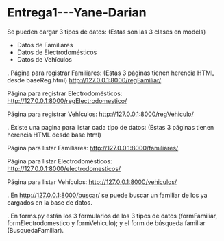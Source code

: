 # Entrega1---Yane-Darian

Se pueden cargar 3 tipos de datos:      (Estas son las 3 clases en models)
- Datos de Familiares
- Datos de Electrodomésticos
- Datos de Vehículos

. Página para registrar Familiares:       (Estas 3 páginas tienen herencia HTML desde baseReg.html)
http://127.0.0.1:8000/regFamiliar/

Página para registrar Electrodomésticos:
http://127.0.0.1:8000/regElectrodomestico/

Página para registrar Vehículos:
http://127.0.0.1:8000/regVehiculo/


. Existe una pagina para listar cada tipo de datos:     (Estas 3 páginas tienen herencia HTML desde base.html)

Página para listar Familiares:
http://127.0.0.1:8000/familiares/

Página para listar Electrodomésticos:
http://127.0.0.1:8000/electrodomesticos/

Página para listar Vehículos:
http://127.0.0.1:8000/vehiculos/

. En http://127.0.0.1:8000/buscar/ se puede buscar un familiar de los ya cargados en la base de datos.

. En forms.py están los 3 formularios de los 3 tipos de datos (formFamiliar, formElectrodomestico y formVehiculo); y el form de búsqueda familiar (BusquedaFamiliar). 

